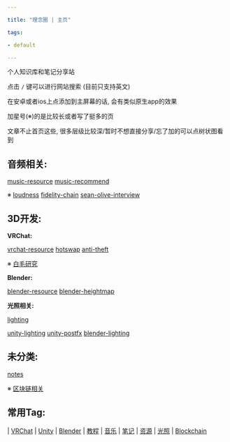 ```yaml
---

title: "理念圈 | 主页"

tags:

- default

---
```




个人知识库和笔记分享站



点击 `/` 键可以进行网站搜索 (目前只支持英文)



在安卓或者ios上点添加到主屏幕的话, 会有类似原生app的效果



加星号(※)的是比较长或者写了挺多的页



文章不止首页这些, 很多层级比较深/暂时不想直接分享/忘了加的可以点树状图看到



## 音频相关:

[music-resource](audio/music-resource.md)  [music-recommend](audio/music-recommend.md)  



※ [loudness](audio/loudness.md) [fidelity-chain](audio/fidelity-chain.md)  [sean-olive-interview](audio/sean-olive-interview.md)





## 3D开发:



**VRChat:**



[vrchat-resource](vrc/vrchat-resource.md)  [hotswap](vrc/hotswap.md) [anti-theft](vrc/anti-theft.md) 



※ [白毛研究](notes/白毛研究.md)





**Blender:**



[blender-resource](blender/blender-resource.md) [blender-heightmap](blender/blender-heightmap.md)





**光照相关:**



[lighting](notes/lighting.md) 



[unity-lighting](unity/unity-lighting.md) [unity-postfx](unity/unity-postfx.md) [blender-lighting](blender/blender-lighting.md)



## 未分类:

[notes](notes/notes.md)



※ [区块链相关](notes/nft/blockchain-main.md)





## 常用Tag:



| [VRChat](https://q.noos.ca/tags/VRChat/) | [Unity](https://q.noos.ca/tags/Unity/) | [Blender](https://q.noos.ca/tags/Blender/) | [教程](https://q.noos.ca/tags/教程/) | [音乐](https://q.noos.ca/tags/音乐/) | [笔记](https://q.noos.ca/tags/笔记/) | [资源](https://q.noos.ca/tags/资源/) | [光照](https://q.noos.ca/tags/光照/) | [Blockchain](https://q.noos.ca/tags/Blockchain/)







